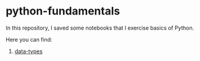 # python-fundamentals
In this repository, I saved some notebooks that I exercise basics of Python.

Here you can find:
1. [data-types]()
